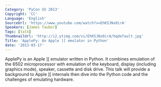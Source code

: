 ```yaml
---
Category: 'PyCon US 2013'
Copyright: 'CC'
Language: 'English'
SourceUrl: 'https://www.youtube.com/watch?v=EhK5JNx0irA'
Speakers: [James Tauber]
Tags: [talk]
ThumbnailUrl: 'http://i2.ytimg.com/vi/EhK5JNx0irA/hqdefault.jpg'
Title: 'ApplePy: An Apple ][ emulator in Python'
date: '2013-03-17'
---
```

ApplePy is an Apple ][ emulator written in Python. It combines emulation of the 6502 microprocessor with emulation of the keyboard, display (including graphics mode), speaker, cassette and disk drive. This talk will provide a background to Apple ][ internals then dive into the Python code and the challenges of emulating hardware.